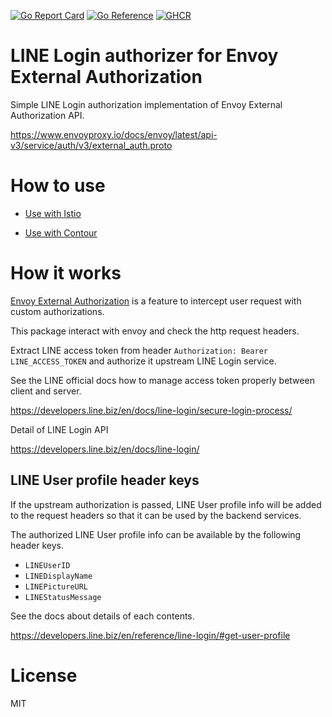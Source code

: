 [![Go Report Card](https://goreportcard.com/badge/github.com/jlandowner/envoy-ext-authz-line)](https://goreportcard.com/report/github.com/jlandowner/envoy-ext-authz-line)
[![Go Reference](https://pkg.go.dev/badge/github.com/jlandowner/envoy-ext-authz-line.svg)](https://pkg.go.dev/github.com/jlandowner/envoy-ext-authz-line)
[![GHCR](https://img.shields.io/badge/download-github_packages-brightgreen)](https://github.com/jlandowner/envoy-ext-authz-line/pkgs/container/envoy-ext-authz-line)

# LINE Login authorizer for Envoy External Authorization

Simple LINE Login authorization implementation of Envoy External Authorization API.

https://www.envoyproxy.io/docs/envoy/latest/api-v3/service/auth/v3/external_auth.proto

# How to use

- [Use with Istio](https://github.com/jlandowner/envoy-ext-authz-line/blob/main/kubernetes/istio/)

- [Use with Contour](https://github.com/jlandowner/envoy-ext-authz-line/blob/main/kubernetes/contour/)

# How it works

[Envoy External Authorization](https://www.envoyproxy.io/docs/envoy/latest/api-v3/extensions/filters/http/ext_authz/v3/ext_authz.proto.html) is a feature to intercept user request with custom authorizations. 

This package interact with envoy and check the http request headers.

Extract LINE access token from header `Authorization: Bearer LINE_ACCESS_TOKEN` and authorize it upstream LINE Login service.

See the LINE official docs how to manage access token properly between client and server.

https://developers.line.biz/en/docs/line-login/secure-login-process/

Detail of LINE Login API 

https://developers.line.biz/en/docs/line-login/

## LINE User profile header keys
If the upstream authorization is passed, LINE User profile info will be added to the request headers so that it can be used by the backend services.

The authorized LINE User profile info can be available by the following header keys.

- `LINEUserID`
- `LINEDisplayName`
- `LINEPictureURL`
- `LINEStatusMessage`

See the docs about details of each contents.

https://developers.line.biz/en/reference/line-login/#get-user-profile

# License
MIT
